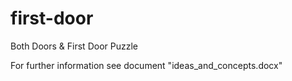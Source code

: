 # first-door
Both Doors &amp; First Door Puzzle

For further information see document "ideas_and_concepts.docx"

